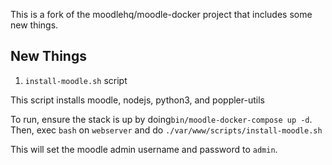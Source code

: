This is a fork of the moodlehq/moodle-docker project that includes some new things.

## New Things

1. `install-moodle.sh` script

This script installs moodle, nodejs, python3, and poppler-utils

To run, ensure the stack is up by doing`bin/moodle-docker-compose up -d`. Then, exec `bash` on `webserver` and do `./var/www/scripts/install-moodle.sh`

This will set the moodle admin username and password to `admin`.
